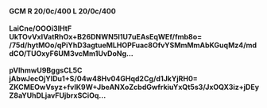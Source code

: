#### GCM R 20/0c/400 L 20/0c/400
**LaiCne/OOOi3lHtF**<br/>**UkTOvVxIVatRhOx+B26DNWN5l1U7uEAsEqWEf/fmb8o=**<br/>**/75d/hytMOo/qPiYhD3agtueMLHOPFuac8OfvYSMmMmAbKGuqMz4/mddCO/TUOxyF6UM3vcMm1UvDoNg...**<br/><br/>
**pVIhmwU9BggsCL5C**<br/>**jAbwJecOjYIDu1+S/04w48Hv04GHqd2Cg/d1JkYjRH0=**<br/>**ZKCMEOwVsyz+fvlK9W+JbeANXoZcbdGwfrkiuYxQt5s3/JxOQX3iz+jDEyZ8aYUhDLjavFUjbrxSCiOq...**